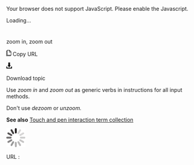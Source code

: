 Your browser does not support JavaScript. Please enable the Javascript.

Loading...

# 

zoom in, zoom out

![Copy URL](zoom-in-zoom-out_files/Copy.png)
Copy URL

![Download](zoom-in-zoom-out_files/Download.png)

Download topic

Use *zoom in* and *zoom out* as generic verbs in instructions for all input methods.

Don't use *dezoom* or *unzoom.* 

**See also** [Touch and pen interaction term collection](https://worldready.cloudapp.net/Styleguide/Read?id=2700&topicid=29032) 

![In progress](zoom-in-zoom-out_files/activity-large.gif)

URL :
